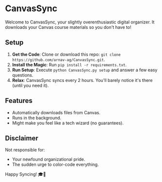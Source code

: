 # CanvasSync

Welcome to CanvasSync, your slightly overenthusiastic digital organizer. It downloads your Canvas course materials so you don't have to!

## Setup

1. **Get the Code**: Clone or download this repo: `git clone https://github.com/arnav-ag/CanvasSync.git`.  
2. **Install the Magic**: Run `pip install -r requirements.txt`.
3. **Run Setup**: Execute `python CanvasSync.py setup` and answer a few easy questions.
4. **Relax**: CanvasSync syncs every 2 hours. You'll barely notice it's there (until you need it).

## Features

- Automatically downloads files from Canvas.
- Runs in the background.
- Might make you feel like a tech wizard (no guarantees).

## Disclaimer

Not responsible for:
- Your newfound organizational pride.
- The sudden urge to color-code everything.

Happy Syncing! 🎓💾
